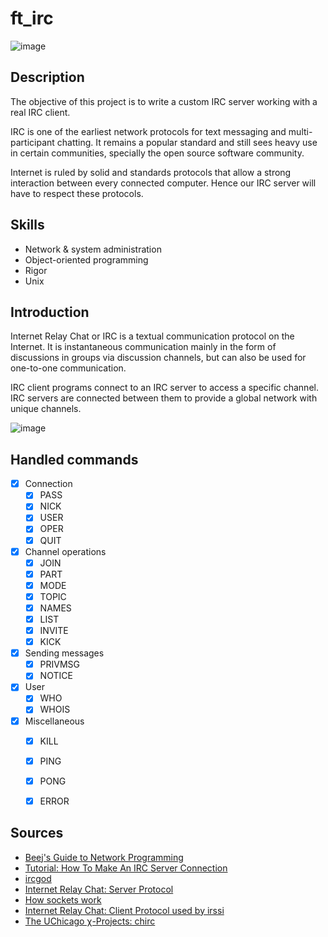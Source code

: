 # ft_irc

![image](https://user-images.githubusercontent.com/51337012/144290467-63c1c0a7-7c62-4f0b-a5a1-803b4ce37a66.png)

## Description

The objective of this project is to write a custom IRC server working with a real IRC client. 

IRC is one of the earliest network protocols for text messaging and multi-participant chatting. It remains a popular standard and still sees heavy use in certain communities, specially the open source software community.

Internet is ruled by solid and standards protocols that allow a strong interaction between every connected computer. Hence our IRC server will have to respect these protocols.

## Skills
* Network & system administration
* Object-oriented programming
* Rigor
* Unix

## Introduction

Internet Relay Chat or IRC is a textual communication protocol on the Internet. It is instantaneous communication mainly in the form of discussions in groups via discussion channels, but can also be used for one-to-one communication.

IRC client programs connect to an IRC server to access a specific channel. IRC servers are connected between them to provide a global network with unique channels.

![image](https://user-images.githubusercontent.com/51337012/144290715-b1f46bfe-f05e-41a3-b971-a3d97006d374.png)

## Handled commands

- [x] Connection
  - [x] PASS
  - [x] NICK
  - [x] USER
  - [x] OPER
  - [x] QUIT
- [x] Channel operations
  - [x] JOIN
  - [x] PART
  - [x] MODE
  - [x] TOPIC
  - [x] NAMES
  - [x] LIST
  - [x] INVITE
  - [x] KICK

- [x] Sending messages
  - [x] PRIVMSG
  - [x] NOTICE
- [x] User
  - [x] WHO
  - [x] WHOIS
- [x] Miscellaneous
  - [x] KILL
  - [x] PING
  - [x] PONG
  - [x] ERROR


## Sources

* [Beej's Guide to Network Programming](http://beej.us/guide/bgnet/html/)
* [Tutorial: How To Make An IRC Server Connection](https://oramind.com/tutorial-how-to-make-an-irc-server-connection/)
* [ircgod](https://ircgod.com/)
* [Internet Relay Chat: Server Protocol](https://www.irchelp.org/protocol/rfc/rfc2813.txt)
* [How sockets work](https://www.ibm.com/docs/en/i/7.2?topic=programming-how-sockets-work)
* [Internet Relay Chat: Client Protocol used by irssi](https://datatracker.ietf.org/doc/html/rfc1459)
* [The UChicago χ-Projects: chirc](http://chi.cs.uchicago.edu/chirc/irc.html)
